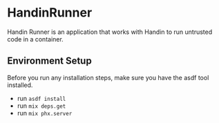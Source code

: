 # HandinRunner
Handin Runner is an application that works with Handin to run untrusted code in a container.

## **Environment Setup**
Before you run any installation steps, make sure you have the asdf tool installed.

- run `asdf install`
- run `mix deps.get`
- run `mix phx.server`
